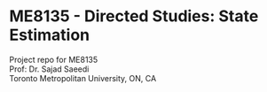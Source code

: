 # ME8135 - Directed Studies: State Estimation
Project repo for ME8135  
Prof: Dr. Sajad Saeedi  
Toronto Metropolitan University, ON, CA  
